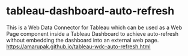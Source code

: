 # tableau-dashboard-auto-refresh
This is a Web Data Connector for Tableau which can be used as a Web Page component inside a Tableau Dashboard to achieve auto-refresh without embedding the dashboard into an external web page. <https://amarupak.github.io/tableau-wdc-auto-refresh.html>

